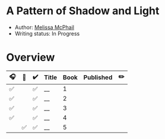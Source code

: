 
# A Pattern of Shadow and Light

- Author: [Melissa McPhail](../../authors.md#melissa-mcphail)
- Writing status: In Progress

# Overview

| 🎧 | 📱 | ✔️ | Title | Book | Published | ✏️ |
| - | - | - | - | - | - | - |
| ✅ | | ✅ | __ | 1 |  | |
| ✅ | | ✅ | __ | 2 |  | |
| ✅ | | ✅ | __ | 3 |  | |
| ✅ | | ✅ | __ | 4 |  | |
| | ✅ | ✅ | __ | 5 |  | |
